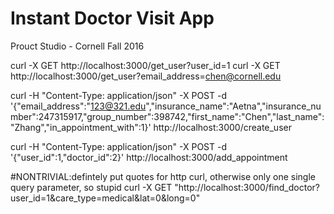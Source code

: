 # Instant Doctor Visit App
Prouct Studio - Cornell Fall 2016


curl -X GET  http://localhost:3000/get_user?user_id=1
curl -X GET  http://localhost:3000/get_user?email_address=chen@cornell.edu


curl -H "Content-Type: application/json" -X POST -d '{"email_address":"123@321.edu","insurance_name":"Aetna","insurance_number":247315917,"group_number":398742,"first_name":"Chen","last_name":"Zhang","in_appointment_with":1}' http://localhost:3000/create_user

curl -H "Content-Type: application/json" -X POST -d '{"user_id":1,"doctor_id":2}' http://localhost:3000/add_appointment

#NONTRIVIAL:defintely put quotes for http curl, otherwise only one single query parameter, so stupid
curl -X GET  "http://localhost:3000/find_doctor?user_id=1&care_type=medical&lat=0&long=0"
